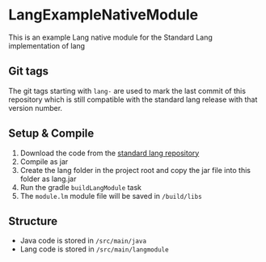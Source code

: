 # LangExampleNativeModule
This is an example Lang native module for the Standard Lang implementation of lang

## Git tags
The git tags starting with `lang-` are used to mark the last commit of this repository which is still compatible with the standard lang release with that version number.

## Setup & Compile
1. Download the code from the [standard lang repository](https://github.com/JDDev0/lang)
2. Compile as jar
3. Create the lang folder in the project root and copy the jar file into this folder as lang.jar
4. Run the gradle `buildLangModule` task
5. The `module.lm` module file will be saved in `/build/libs`

## Structure
- Java code is stored in `/src/main/java`
- Lang code is stored in `/src/main/langmodule`
